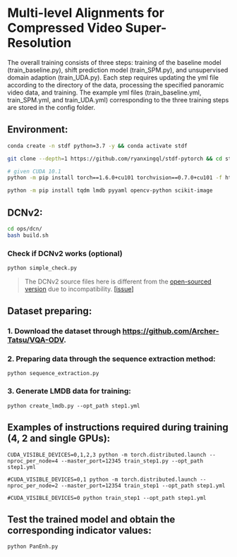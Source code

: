 # Multi-level Alignments for Compressed Video Super-Resolution

The overall training consists of three steps: training of the baseline model (train_baseline.py), shift prediction model (train_SPM.py), and unsupervised domain adaption (train_UDA.py). Each step requires updating the yml file according to the directory of the data, processing the specified panoramic video data, and training. The example yml files (train_baseline.yml, train_SPM.yml, and train_UDA.yml) corresponding to the three training steps are stored in the config folder.

## Environment:
```bash
conda create -n stdf python=3.7 -y && conda activate stdf

git clone --depth=1 https://github.com/ryanxingql/stdf-pytorch && cd stdf-pytorch/

# given CUDA 10.1
python -m pip install torch==1.6.0+cu101 torchvision==0.7.0+cu101 -f https://download.pytorch.org/whl/torch_stable.html

python -m pip install tqdm lmdb pyyaml opencv-python scikit-image
```

## DCNv2:

```bash
cd ops/dcn/
bash build.sh
```
### Check if DCNv2 works (optional)

```bash
python simple_check.py
```

> The DCNv2 source files here is different from the [open-sourced version](https://github.com/chengdazhi/Deformable-Convolution-V2-PyTorch) due to incompatibility. [[issue]](https://github.com/open-mmlab/mmediting/issues/84#issuecomment-644974315)

## Dataset preparing:

### 1. Download the dataset through https://github.com/Archer-Tatsu/VQA-ODV.

### 2. Preparing data through the sequence extraction method:
```
python sequence_extraction.py
```
### 3. Generate LMDB data for training:
```
python create_lmdb.py --opt_path step1.yml
```

## Examples of instructions required during training (4, 2 and single GPUs):
```
CUDA_VISIBLE_DEVICES=0,1,2,3 python -m torch.distributed.launch --nproc_per_node=4 --master_port=12345 train_step1.py --opt_path step1.yml
```
```
#CUDA_VISIBLE_DEVICES=0,1 python -m torch.distributed.launch --nproc_per_node=2 --master_port=12354 train_step1 --opt_path step1.yml
```
```
#CUDA_VISIBLE_DEVICES=0 python train_step1 --opt_path step1.yml
```

## Test the trained model and obtain the corresponding indicator values:
```
python PanEnh.py 
```


